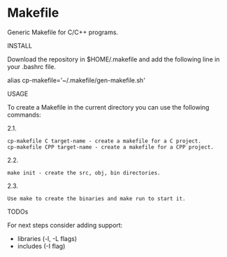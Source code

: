 # Makefile
Generic Makefile for C/C++ programs.

INSTALL

Download the repository in $HOME/.makefile and add the following line in your
.bashrc file.

alias cp-makefile='~/.makefile/gen-makefile.sh'

USAGE

To create a Makefile in the current directory you can use the following
commands:

2.1.

    cp-makefile C target-name - create a makefile for a C project.
    cp-makefile CPP target-name - create a makefile for a CPP project.

2.2.

    make init - create the src, obj, bin directories.

2.3.

    Use make to create the binaries and make run to start it.

TODOs

For next steps consider adding support:

 * libraries (-l, -L flags)
 * includes (-I flag)
